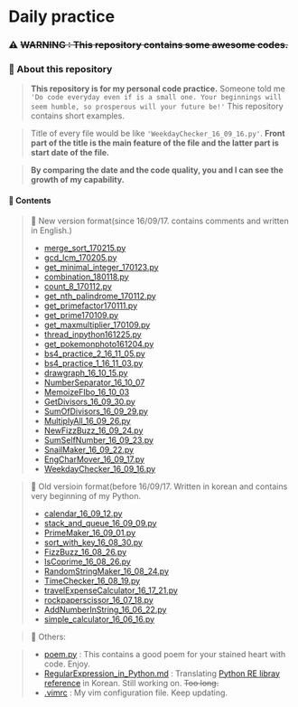 # Daily practice

### :warning: ~~WARNING : This repository contains some awesome codes.~~

### :musical_note: About this repository
> **This repository is for my personal code practice.** Someone told me `'Do code everyday even if is a small one. Your beginnings will seem humble, so prosperous will your future be!'` This repository contains short examples.

> Title of every file would be like `'WeekdayChecker_16_09_16.py'`.
>  **Front part of the title is the main feature of the file and the latter part is start date of the file.**

> **By comparing the date and the code quality, you and I can see the growth of my capability.**




#### :file_folder: Contents
> :orange_book: New version format(since 16/09/17. contains comments and written in English.)
> - [merge_sort_170215.py](https://github.com/shoark7/Daily-practice/blob/master/all-python/merge_sort_170215.py)
> - [gcd_lcm_170205.py](https://github.com/shoark7/Daily-practice/blob/master/all-python/gcd_lcm_170205.py)
> - [get_minimal_integer_170123.py](https://github.com/shoark7/Daily-practice/blob/master/all-python/get_minimal_integer_170123.py)
> - [combination_180118.py](https://github.com/shoark7/Daily-practice/blob/master/all-python/combination_170118.py)
> - [count_8_170112.py](https://github.com/shoark7/Daily-practice/blob/master/all-python/count_8_170112.py)
> - [get_nth_palindrome_170112.py](https://github.com/shoark7/Daily-practice/blob/master/all-python/get_nth_palindrome_170112.py)
> - [get_primefactor170111.py](https://github.com/shoark7/Daily-practice/blob/master/all-python/get_primefactor170111.py)
> - [get_prime170109.py](https://github.com/shoark7/Daily-practice/blob/master/all-python/get_prime170109.py)
> - [get_maxmultiplier_170109.py](https://github.com/shoark7/Daily-practice/blob/master/all-python/get_maxmultiplier_170109.py)
> - [thread_inpython161225.py](https://github.com/shoark7/Daily-practice/blob/master/all-python/thread_inpython161225.py)
> - [get_pokemonphoto161204.py](https://github.com/shoark7/Daily-practice/blob/master/all-python/get_pokemonphoto161204.py)
> - [bs4_practice_2_16_11_05.py](https://github.com/shoark7/Daily-practice/blob/master/all-python/bs4_practice_2_16_11_05.py)
> - [bs4_practice_1_16_11_03.py](https://github.com/shoark7/Daily-practice/blob/master/all-python/bs4_practice_1_16_11_03.py)
> - [drawgraph_16_10_15.py](https://github.com/shoark7/Daily-practice/blob/master/all-python/drawgraph_16_10_15.py)
> - [NumberSeparator_16_10_07](https://github.com/shoark7/Daily-practice/blob/master/all-python/NumberSeparator_16_10_07.py)
> - [MemoizeFIbo_16_10_03](https://github.com/shoark7/Daily-practice/blob/master/all-python/MemoizeFIbo_16_10_03.py)
> - [GetDivisors_16_09_30.py](https://github.com/shoark7/Daily-practice/blob/master/all-python/GetDivisors_16_09_30.py)
> - [SumOfDivisors_16_09_29.py](https://github.com/shoark7/Daily-practice/blob/master/all-python/SumOfDivisors_16_09_29.py)
> - [MultiplyAll_16_09_26.py](https://github.com/shoark7/Daily-practice/blob/master/all-python/MultiplyAll_16_09_26.py)
> - [NewFizzBuzz_16_09_24.py](https://github.com/shoark7/Daily-practice/blob/master/all-python/NewFizzBuzz_16_09_24.py)
> - [SumSelfNumber_16_09_23.py](https://github.com/shoark7/Daily-practice/blob/master/all-python/SumSelfNumber_16_09_23.py)
> - [SnailMaker_16_09_22.py](https://github.com/shoark7/Daily-practice/blob/master/all-python/SnailMaker_16_09_22.py)
> - [EngCharMover_16_09_17.py](https://github.com/shoark7/Daily-practice/blob/master/all-python/EngCharMover_16_09_17.py)
> - [WeekdayChecker_16_09_16.py](https://github.com/shoark7/Daily-practice/blob/master/all-python/WeekdayChecker_16_09_16.py)

> :blue_book: Old versioin format(before 16/09/17. Written in korean and contains very beginning of my Python.
> - [calendar_16_09_12.py](https://github.com/shoark7/Daily-practice/blob/master/all-python/calendar_16_09_12.py)
> - [stack_and_queue_16_09_09.py](https://github.com/shoark7/Daily-practice/blob/master/all-python/stack_and_queue_16_09_09.py)
> - [PrimeMaker_16_09_01.py](https://github.com/shoark7/Daily-practice/blob/master/all-python/PrimeMaker_16_09_01.py)
> - [sort_with_key_16_08_30.py](https://github.com/shoark7/Daily-practice/blob/master/all-python/sort_with_key_16_08_30.py)
> - [FizzBuzz_16_08_26.py](https://github.com/shoark7/Daily-practice/blob/master/all-python/FizzBuzz_16_08_26.py)
> - [IsCoprime_16_08_26.py](https://github.com/shoark7/Daily-practice/blob/master/all-python/IsCoprime_16_08_26.py)
> - [RandomStringMaker_16_08_24.py](https://github.com/shoark7/Daily-practice/blob/master/all-python/RandomStringMaker_16_08_24.py)
> - [TimeChecker_16_08_19.py](https://github.com/shoark7/Daily-practice/blob/master/all-python/TimeChecker_16_08_19.py)
> - [travelExpenseCalculator_16_17_21.py](https://github.com/shoark7/Daily-practice/blob/master/all-python/travelExpenseCalculator_16_17_21.py)
> - [rockpaperscissor_16_07_18.py](https://github.com/shoark7/Daily-practice/blob/master/all-python/rockpaperscissor_16_07_18.py)
> - [AddNumberInString_16_06_22.py](https://github.com/shoark7/Daily-practice/blob/master/all-python/AddNumberInString_16_06_22.py)
> - [simple_calculator_16_06_16.py](https://github.com/shoark7/Daily-practice/blob/master/all-python/simple_calculator_16_06_16.py)

> :notebook_with_decorative_cover: Others:

> - [poem.py](https://github.com/shoark7/Daily-practice/blob/master/others/peom.py) :  This contains a good poem for your stained heart with code. Enjoy.
> - [RegularExpression_in_Python.md](https://github.com/shoark7/Daily-practice/blob/master/others/RegularExpression_in_Python.md) : Translating [Python RE libray reference](https://docs.python.org/3/howto/regex.html#regex-howto) in Korean. Still working on. ~~Too long.~~
> - [.vimrc](https://github.com/shoark7/Daily-practice/blob/master/others/.vimrc) : My vim configuration file. Keep updating.

